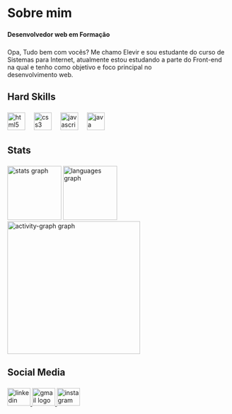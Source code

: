 <h1 align="left">Sobre mim</h1>

###

<h4 align="left">Desenvolvedor web em Formação</h4>

###

<p align="left">Opa, Tudo bem com vocês? Me chamo Elevir e sou estudante do curso de Sistemas para Internet, atualmente estou estudando a parte do Front-end na qual e tenho como objetivo e foco principal no <br>desenvolvimento web.</p>

###

<h2 align="left">Hard Skills</h2>

###

<div align="left">
  <img src="https://cdn.jsdelivr.net/gh/devicons/devicon/icons/html5/html5-original.svg" height="40" alt="html5 logo"  />
  <img width="12" />
  <img src="https://cdn.jsdelivr.net/gh/devicons/devicon/icons/css3/css3-original.svg" height="40" alt="css3 logo"  />
  <img width="12" />
  <img src="https://cdn.jsdelivr.net/gh/devicons/devicon/icons/javascript/javascript-original.svg" height="40" alt="javascript logo"  />
  <img width="12" />
  <img src="https://cdn.jsdelivr.net/gh/devicons/devicon/icons/java/java-original.svg" height="40" alt="java logo"  />
</div>

###

<h2 align="left">Stats</h2>

###

<div align="left">
  <img src="https://github-readme-stats.vercel.app/api?username=ElevirJJ&hide_title=false&hide_rank=false&show_icons=true&include_all_commits=true&count_private=true&disable_animations=false&theme=cobalt2&locale=en&hide_border=false&order=1" height="122" alt="stats graph"  />
  <img src="https://github-readme-stats.vercel.app/api/top-langs?username=ElevirJJ&locale=en&hide_title=false&layout=compact&card_width=320&langs_count=5&theme=cobalt2&hide_border=false&order=2" height="122" alt="languages graph"  />
  <img src="https://github-readme-activity-graph.vercel.app/graph?username=ElevirJJ&radius=16&theme=high-contrast&area=true&order=5" height="300" alt="activity-graph graph"  />
</div>

###

<h2 align="left">Social Media</h2>

###

<div align="left">
  <a href="https://www.linkedin.com/in/elevir-pereira-anezio-junior-24516b221/" target="_blank">
    <img src="https://raw.githubusercontent.com/maurodesouza/profile-readme-generator/master/src/assets/icons/social/linkedin/default.svg" width="52" height="40" alt="linkedin logo"  />
  </a>
  <a href="https://mail.google.com/mail/u/0/?tab=rm&ogbl#inbox?compose=CllgCJlHmlVXHNJQrtpzvDdVbqvDzkfLMNbDDhmmzLMjjkTqhvpGFRRQSDTHLBKvwsfWsTlLLLq" target="_blank">
    <img src="https://raw.githubusercontent.com/maurodesouza/profile-readme-generator/master/src/assets/icons/social/gmail/default.svg" width="52" height="40" alt="gmail logo"  />
  </a>
  <a href="https://www.instagram.com/elevir_junior7/" target="_blank">
    <img src="https://raw.githubusercontent.com/maurodesouza/profile-readme-generator/master/src/assets/icons/social/instagram/default.svg" width="52" height="40" alt="instagram logo"  />
  </a>
</div>

###
